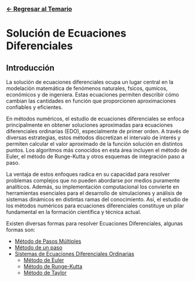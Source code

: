 ### [<- Regresar al Temario](https://github.com/SebastianRSS04/Metodos-Numericos-Git/blob/ce2d60bd3530bdd5b33752fc08ea9a856a6a37e5/README.md)

# Solución de Ecuaciones Diferenciales

## Introducción 

La solución de ecuaciones diferenciales ocupa un lugar central en la modelación matemática de fenómenos naturales, fsicos, qumicos, económicos y de ingeniera. Estas ecuaciones permiten describir cómo cambian las cantidades en función que proporcionen aproximaciones confiables y eficientes.

En métodos numéricos, el estudio de ecuaciones diferenciales se enfoca principalmente en obtener soluciones aproximadas para ecuaciones diferenciales ordinarias (EDO), especialmente de primer orden. A través de diversas estrategias, estos métodos discretizan el intervalo de interés y permiten calcular el valor aproximado de la función solución en distintos puntos. Los algoritmos más conocidos en esta área incluyen el método de Euler, el método de Runge-Kutta y otros esquemas de integración paso a paso.

La ventaja de estos enfoques radica en su capacidad para resolver problemas complejos que no pueden abordarse por medios puramente analíticos. Además, su implementación computacional los convierte en herramientas esenciales para el desarrollo de simulaciones y análisis de sistemas dinámicos en distintas ramas del conocimiento. Así, el estudio de los métodos numéricos para ecuaciones diferenciales constituye un pilar fundamental en la formación científica y técnica actual.

Existen diversas formas para resolver Ecuaciones Diferenciales, algunas formas son:
- [Método de Pasos Múltiples](https://github.com/SebastianRSS04/Metodos-Numericos-Git/blob/ce2d60bd3530bdd5b33752fc08ea9a856a6a37e5/T6%20-%20Soluci%C3%B3n%20de%20Ecuaciones%20Diferenciales/M%C3%A9todo%20de%20Pasos%20M%C3%BAltiples.md)
- [Método de un paso](https://github.com/SebastianRSS04/Metodos-Numericos-Git/blob/ce2d60bd3530bdd5b33752fc08ea9a856a6a37e5/T6%20-%20Soluci%C3%B3n%20de%20Ecuaciones%20Diferenciales/M%C3%A9todo%20de%20un%20Paso.md)
- [Sistemas de Ecuaciones Diferenciales Ordinarias](https://github.com/SebastianRSS04/Metodos-Numericos-Git/blob/ce2d60bd3530bdd5b33752fc08ea9a856a6a37e5/T6%20-%20Soluci%C3%B3n%20de%20Ecuaciones%20Diferenciales/Sistemas%20de%20Ecuaciones%20Diferenciales%20Ordinarias/Introducci%C3%B3n%20a%20los%20SIstemas%20de%20Ecuaciones%20Diferenciales%20Ordinarias.md)
  - [Método de Euler](https://github.com/SebastianRSS04/Metodos-Numericos-Git/blob/ce2d60bd3530bdd5b33752fc08ea9a856a6a37e5/T6%20-%20Soluci%C3%B3n%20de%20Ecuaciones%20Diferenciales/Sistemas%20de%20Ecuaciones%20Diferenciales%20Ordinarias/M%C3%A9todo%20de%20Euler.md)
  - [Método de Runge-Kutta](https://github.com/SebastianRSS04/Metodos-Numericos-Git/blob/ce2d60bd3530bdd5b33752fc08ea9a856a6a37e5/T6%20-%20Soluci%C3%B3n%20de%20Ecuaciones%20Diferenciales/Sistemas%20de%20Ecuaciones%20Diferenciales%20Ordinarias/M%C3%A9todo%20de%20Runge-Kutta.md)
  - [Método de Taylor](https://github.com/SebastianRSS04/Metodos-Numericos-Git/blob/ce2d60bd3530bdd5b33752fc08ea9a856a6a37e5/T6%20-%20Soluci%C3%B3n%20de%20Ecuaciones%20Diferenciales/Sistemas%20de%20Ecuaciones%20Diferenciales%20Ordinarias/M%C3%A9todo%20de%20Taylor.md)

